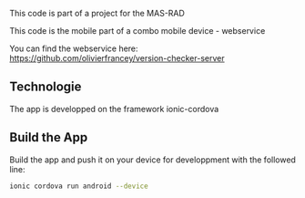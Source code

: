 This code is part of a project for the MAS-RAD

This code is the mobile part of a combo mobile device - webservice

You can find the webservice here: https://github.com/olivierfrancey/version-checker-server

## Technologie

The app is developped on the framework ionic-cordova

## Build the App
Build the app and push it on your device for developpment with the followed
line:
```bash
ionic cordova run android --device
```
